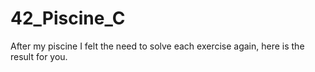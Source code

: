 # 42_Piscine_C
After my piscine I felt the need to solve each exercise again, here is the result for you.
